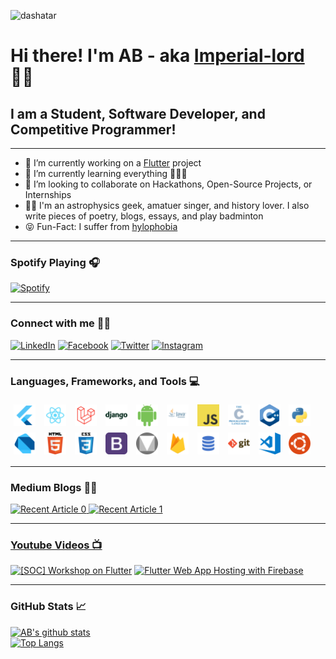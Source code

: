 ![dashatar](https://i.ibb.co/VBWGjZz/image.png)
# Hi there! I'm AB - aka [Imperial-lord](https://imperial-lord.github.io/mywebsite/) 👋🏻

## I am a Student, Software Developer, and Competitive Programmer!
---

- 🔭 I’m currently working on a [Flutter](https://flutter.dev) project
- 🌱 I’m currently learning everything 👨🏻‍🎓
- 👯 I’m looking to collaborate on Hackathons, Open-Source Projects, or Internships
- 🤟🏻 I'm an astrophysics geek, amatuer singer, and history lover. I also write pieces of poetry, blogs, essays, and play badminton
- 😝 Fun-Fact: I suffer from [hylophobia](https://phobia.wikia.org/wiki/Hylophobia)

---

### Spotify Playing 🎧
[![Spotify](https://novatorem.imperial-lord.vercel.app/api/spotify)](https://open.spotify.com/user/imperial-lord)

---

### Connect with me 🤝🏻
[![LinkedIn](https://img.shields.io/badge/LinkedIn-0077B5?style=for-the-badge&logo=linkedin&logoColor=white)](https://www.linkedin.com/in/absatya/)
[![Facebook](https://img.shields.io/badge/Facebook-1877F2?style=for-the-badge&logo=facebook&logoColor=white)](https://www.facebook.com/ab.satyaprakash/)
[![Twitter](https://img.shields.io/badge/Twitter-1DA1F2?style=for-the-badge&logo=twitter&logoColor=white)](https://twitter.com/AbSatyaprakash)
[![Instagram](https://img.shields.io/badge/Instagram-E4405F?style=for-the-badge&logo=instagram&logoColor=white)](https://www.instagram.com/ab_iitg/)

---

### Languages, Frameworks, and Tools 💻
<p float="left">
<img style="padding:5px;" align="center" alt="Flutter" width="35px" src="https://raw.githubusercontent.com/github/explore/cebd63002168a05a6a642f309227eefeccd92950/topics/flutter/flutter.png"/>
<img style="padding:5px;" align="center" alt="ReactJs" width="35px" src="https://raw.githubusercontent.com/github/explore/80688e429a7d4ef2fca1e82350fe8e3517d3494d/topics/react/react.png"/>
<img style="padding:5px;" align="center" alt="Laravel" width="35px" src="https://raw.githubusercontent.com/github/explore/56a826d05cf762b2b50ecbe7d492a839b04f3fbf/topics/laravel/laravel.png"> 
<img style="padding:5px;" align="center" alt="Django" width="35px" src="https://raw.githubusercontent.com/github/explore/80688e429a7d4ef2fca1e82350fe8e3517d3494d/topics/django/django.png"> 
<img style="padding:5px;" align="center" alt="Android" width="35px" src="https://raw.githubusercontent.com/github/explore/80688e429a7d4ef2fca1e82350fe8e3517d3494d/topics/android/android.png"> 
<img style="padding:5px;" align="center" alt="Java" width="35px" src="https://raw.githubusercontent.com/github/explore/80688e429a7d4ef2fca1e82350fe8e3517d3494d/topics/java/java.png">
<img style="padding:5px;" align="center" alt="JavaScript" width="35px" src="https://raw.githubusercontent.com/github/explore/80688e429a7d4ef2fca1e82350fe8e3517d3494d/topics/javascript/javascript.png">
<img style="padding:5px;" align="center" alt="C" width="35px" src="https://raw.githubusercontent.com/github/explore/80688e429a7d4ef2fca1e82350fe8e3517d3494d/topics/c/c.png">
<img style="padding:5px;" align="center" alt="C++" width="35px" src="https://raw.githubusercontent.com/github/explore/80688e429a7d4ef2fca1e82350fe8e3517d3494d/topics/cpp/cpp.png">
<img style="padding:5px;" align="center" alt="Python" width="35px" src="https://raw.githubusercontent.com/github/explore/80688e429a7d4ef2fca1e82350fe8e3517d3494d/topics/python/python.png">
<img style="padding:5px;" align="center" alt="Dart" width="35px" src="https://raw.githubusercontent.com/github/explore/80688e429a7d4ef2fca1e82350fe8e3517d3494d/topics/dart/dart.png">
<img style="padding:5px;" align="center" alt="HTML" width="35px" src="https://raw.githubusercontent.com/github/explore/80688e429a7d4ef2fca1e82350fe8e3517d3494d/topics/html/html.png">
<img style="padding:5px;" align="center" alt="CSS" width="35px" src="https://raw.githubusercontent.com/github/explore/80688e429a7d4ef2fca1e82350fe8e3517d3494d/topics/css/css.png">
<img style="padding:5px;" align="center" alt="BootStrap" width="35px" src="https://raw.githubusercontent.com/github/explore/80688e429a7d4ef2fca1e82350fe8e3517d3494d/topics/bootstrap/bootstrap.png">
<img style="padding:5px;" align="center" alt="Material-Design" width="35px" src="https://raw.githubusercontent.com/github/explore/80688e429a7d4ef2fca1e82350fe8e3517d3494d/topics/material-design/material-design.png">
<img style="padding:5px;" align="center" alt="Firebase" width="35px" src="https://raw.githubusercontent.com/github/explore/80688e429a7d4ef2fca1e82350fe8e3517d3494d/topics/firebase/firebase.png">
<img style="padding:5px;" align="center" alt="SQL" width="35px" src="https://raw.githubusercontent.com/github/explore/80688e429a7d4ef2fca1e82350fe8e3517d3494d/topics/sql/sql.png">
<img style="padding:5px;" align="center" alt="Git" width="35px" src="https://raw.githubusercontent.com/github/explore/80688e429a7d4ef2fca1e82350fe8e3517d3494d/topics/git/git.png">
<img style="padding:5px;" align="center" alt="VS Code" width="35px" src="https://raw.githubusercontent.com/github/explore/80688e429a7d4ef2fca1e82350fe8e3517d3494d/topics/visual-studio-code/visual-studio-code.png">
<img style="padding:5px;" align="center" alt="Ubuntu" width="35px" src="https://raw.githubusercontent.com/github/explore/80688e429a7d4ef2fca1e82350fe8e3517d3494d/topics/ubuntu/ubuntu.png">
</p>

---

### Medium Blogs ✍🏻
<a target="_blank" href="https://absatyaprakash01.medium.com/mlh-fellowship-experience-part-2-567c2fafb13e"><img src="https://github-readme-medium-recent-article.vercel.app/medium/@absatyaprakash01/0" alt="Recent Article 0">
<a target="_blank" href="https://absatyaprakash01.medium.com/mlh-fellowship-experience-part-1-99adb232a82a"><img src="https://github-readme-medium-recent-article.vercel.app/medium/@absatyaprakash01/1" alt="Recent Article 1">

---

### Youtube Videos 📺
[![[SOC] Workshop on Flutter](http://i3.ytimg.com/vi/iTf_W2J6LnI/hqdefault.jpg)](https://www.youtube.com/watch?v=iTf_W2J6LnI)
[![Flutter Web App Hosting with Firebase](https://img.youtube.com/vi/RrzAzYjS0Ok/0.jpg)](https://www.youtube.com/watch?v=RrzAzYjS0Ok)

---

### GitHub Stats 📈
[![AB's github stats](https://github-readme-stats.vercel.app/api?username=Imperial-lord&count_private=true&show_icons=true)](https://github.com/anuraghazra/github-readme-stats)<br>
[![Top Langs](https://github-readme-stats.vercel.app/api/top-langs/?username=Imperial-lord&layout=compact&langs_count=10)](https://github.com/anuraghazra/github-readme-stats)
